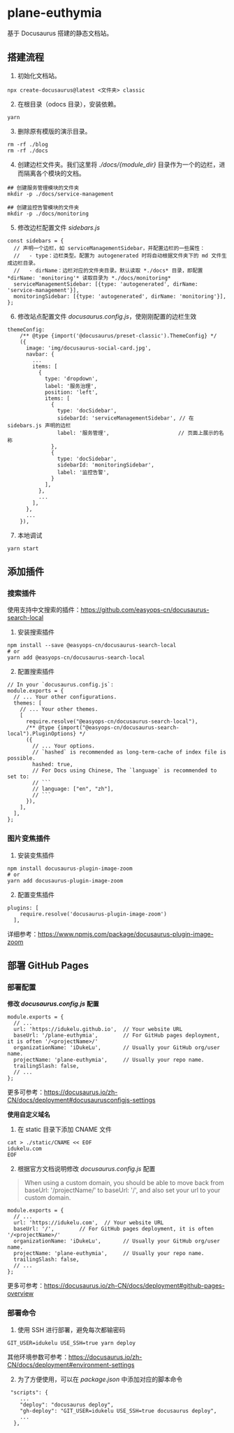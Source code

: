 # plane-euthymia
基于 Docusaurus 搭建的静态文档站。

## 搭建流程
1. 初始化文档站。
```
npx create-docusaurus@latest <文件夹> classic
```

2. 在根目录（odocs 目录），安装依赖。
```
yarn
```

3. 删除原有模版的演示目录。
```
rm -rf ./blog
rm -rf ./docs
```


4. 创建边栏文件夹。我们这里将 *./docs/{module_dir}* 目录作为一个的边栏，进而隔离各个模块的文档。
```
## 创建服务管理模块的文件夹
mkdir -p ./docs/service-management

## 创建监控告警模块的文件夹
mkdir -p ./docs/monitoring
```

5. 修改边栏配置文件 *sidebars.js*
```
const sidebars = {
  // 声明一个边栏，如 serviceManagementSidebar，并配置边栏的一些属性：
  //   - type：边栏类型。配置为 autogenerated 时将自动根据文件夹下的 md 文件生成边栏目录。
  //   - dirName：边栏对应的文件夹目录。默认读取 *./docs* 目录，即配置 *dirName: 'monitoring'* 读取目录为 *./docs/monitoring*
  serviceManagementSidebar: [{type: 'autogenerated', dirName: 'service-management'}],
  monitoringSidebar: [{type: 'autogenerated', dirName: 'monitoring'}],
};
```

6. 修改站点配置文件 *docusaurus.config.js*，使刚刚配置的边栏生效
```
themeConfig:
    /** @type {import('@docusaurus/preset-classic').ThemeConfig} */
    ({
      image: 'img/docusaurus-social-card.jpg',
      navbar: {
        ...
        items: [
          {
            type: 'dropdown',
            label: '服务治理',
            position: 'left',
            items: [
              {
                type: 'docSidebar',
                sidebarId: 'serviceManagementSidebar', // 在 sidebars.js 声明的边栏
                label: '服务管理',                      // 页面上展示的名称
              },
              {
                type: 'docSidebar',
                sidebarId: 'monitoringSidebar',
                label: '监控告警',
              }
            ],
          },
          ...
        ],
      },
      ...
    }),
```

7. 本地调试
```
yarn start
```

## 添加插件
### 搜索插件
使用支持中文搜索的插件：https://github.com/easyops-cn/docusaurus-search-local

1. 安装搜索插件
```
npm install --save @easyops-cn/docusaurus-search-local
# or
yarn add @easyops-cn/docusaurus-search-local
```

2. 配置搜索插件
```
// In your `docusaurus.config.js`:
module.exports = {
  // ... Your other configurations.
  themes: [
    // ... Your other themes.
    [
      require.resolve("@easyops-cn/docusaurus-search-local"),
      /** @type {import("@easyops-cn/docusaurus-search-local").PluginOptions} */
      ({
        // ... Your options.
        // `hashed` is recommended as long-term-cache of index file is possible.
        hashed: true,
        // For Docs using Chinese, The `language` is recommended to set to:
        // ```
        // language: ["en", "zh"],
        // ```
      }),
    ],
  ],
};
```

### 图片变焦插件
1. 安装变焦插件
```
npm install docusaurus-plugin-image-zoom
# or
yarn add docusaurus-plugin-image-zoom
```

2. 配置变焦插件
```
plugins: [
    require.resolve('docusaurus-plugin-image-zoom')
  ],
```
详细参考：https://www.npmjs.com/package/docusaurus-plugin-image-zoom

## 部署 GitHub Pages

### 部署配置
**修改 *docusaurus.config.js* 配置**
```
module.exports = {
  // ...
  url: 'https://idukelu.github.io',  // Your website URL
  baseUrl: '/plane-euthymia',        // For GitHub pages deployment, it is often '/<projectName>/'
  organizationName: 'iDukeLu',       // Usually your GitHub org/user name.
  projectName: 'plane-euthymia',     // Usually your repo name.
  trailingSlash: false,
  // ...
};
```
更多可参考：https://docusaurus.io/zh-CN/docs/deployment#docusaurusconfigjs-settings

**使用自定义域名**
1. 在 static 目录下添加 CNAME 文件
```
cat > ./static/CNAME << EOF
idukelu.com
EOF
```

2. 根据官方文档说明修改 *docusaurus.config.js* 配置
> When using a custom domain, you should be able to move back from baseUrl: '/projectName/' to baseUrl: '/', and also set your url to your custom domain.
```
module.exports = {
  // ...
  url: 'https://idukelu.com',  // Your website URL
  baseUrl: '/',        // For GitHub pages deployment, it is often '/<projectName>/'
  organizationName: 'iDukeLu',       // Usually your GitHub org/user name.
  projectName: 'plane-euthymia',     // Usually your repo name.
  trailingSlash: false,
  // ...
};
```
更多可参考：https://docusaurus.io/zh-CN/docs/deployment#github-pages-overview

### 部署命令
1. 使用 SSH 进行部署，避免每次都输密码
```
GIT_USER=idukelu USE_SSH=true yarn deploy
```
其他环境参数可参考：https://docusaurus.io/zh-CN/docs/deployment#environment-settings

2. 为了方便使用，可以在 *package.json* 中添加对应的脚本命令
```
 "scripts": {
    ...
    "deploy": "docusaurus deploy",
    "gh-deploy": "GIT_USER=idukelu USE_SSH=true docusaurus deploy",
    ...
  },
```